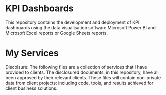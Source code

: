 # KPI Dashboards
This repository contains the development and deployment of KPI dashboards using the data visualisation software Microsoft Power BI and Microsoft Excel reports or Google Sheets reports.

# My Services 
Discolsure:
The following files are a collection of services that I have provided to clients. The disclosured documents, in this repository, have all been approved by their relevant clients. These files will contain non-private data from client projects: including code, tools, and results achieved for client business solutions.
